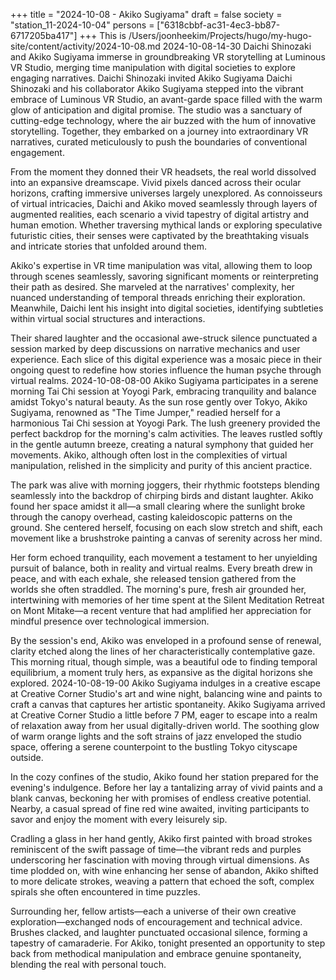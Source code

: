 +++
title = "2024-10-08 - Akiko Sugiyama"
draft = false
society = "station_11-2024-10-04"
persons = ["6318cbbf-ac31-4ec3-bb87-6717205ba417"]
+++
This is /Users/joonheekim/Projects/hugo/my-hugo-site/content/activity/2024-10-08.md
2024-10-08-14-30
Daichi Shinozaki and Akiko Sugiyama immerse in groundbreaking VR storytelling at Luminous VR Studio, merging time manipulation with digital societies to explore engaging narratives.
Daichi Shinozaki invited Akiko Sugiyama
Daichi Shinozaki and his collaborator Akiko Sugiyama stepped into the vibrant embrace of Luminous VR Studio, an avant-garde space filled with the warm glow of anticipation and digital promise. The studio was a sanctuary of cutting-edge technology, where the air buzzed with the hum of innovative storytelling. Together, they embarked on a journey into extraordinary VR narratives, curated meticulously to push the boundaries of conventional engagement. 

From the moment they donned their VR headsets, the real world dissolved into an expansive dreamscape. Vivid pixels danced across their ocular horizons, crafting immersive universes largely unexplored. As connoisseurs of virtual intricacies, Daichi and Akiko moved seamlessly through layers of augmented realities, each scenario a vivid tapestry of digital artistry and human emotion. Whether traversing mythical lands or exploring speculative futuristic cities, their senses were captivated by the breathtaking visuals and intricate stories that unfolded around them.

Akiko's expertise in VR time manipulation was vital, allowing them to loop through scenes seamlessly, savoring significant moments or reinterpreting their path as desired. She marveled at the narratives' complexity, her nuanced understanding of temporal threads enriching their exploration. Meanwhile, Daichi lent his insight into digital societies, identifying subtleties within virtual social structures and interactions.

Their shared laughter and the occasional awe-struck silence punctuated a session marked by deep discussions on narrative mechanics and user experience. Each slice of this digital experience was a mosaic piece in their ongoing quest to redefine how stories influence the human psyche through virtual realms.
2024-10-08-08-00
Akiko Sugiyama participates in a serene morning Tai Chi session at Yoyogi Park, embracing tranquility and balance amidst Tokyo's natural beauty.
As the sun rose gently over Tokyo, Akiko Sugiyama, renowned as "The Time Jumper," readied herself for a harmonious Tai Chi session at Yoyogi Park. The lush greenery provided the perfect backdrop for the morning's calm activities. The leaves rustled softly in the gentle autumn breeze, creating a natural symphony that guided her movements. Akiko, although often lost in the complexities of virtual manipulation, relished in the simplicity and purity of this ancient practice.

The park was alive with morning joggers, their rhythmic footsteps blending seamlessly into the backdrop of chirping birds and distant laughter. Akiko found her space amidst it all—a small clearing where the sunlight broke through the canopy overhead, casting kaleidoscopic patterns on the ground. She centered herself, focusing on each slow stretch and shift, each movement like a brushstroke painting a canvas of serenity across her mind.

Her form echoed tranquility, each movement a testament to her unyielding pursuit of balance, both in reality and virtual realms. Every breath drew in peace, and with each exhale, she released tension gathered from the worlds she often straddled. The morning's pure, fresh air grounded her, intertwining with memories of her time spent at the Silent Meditation Retreat on Mont Mitake—a recent venture that had amplified her appreciation for mindful presence over technological immersion.

By the session's end, Akiko was enveloped in a profound sense of renewal, clarity etched along the lines of her characteristically contemplative gaze. This morning ritual, though simple, was a beautiful ode to finding temporal equilibrium, a moment truly hers, as expansive as the digital horizons she explored.
2024-10-08-19-00
Akiko Sugiyama indulges in a creative escape at Creative Corner Studio's art and wine night, balancing wine and paints to craft a canvas that captures her artistic spontaneity.
Akiko Sugiyama arrived at Creative Corner Studio a little before 7 PM, eager to escape into a realm of relaxation away from her usual digitally-driven world. The soothing glow of warm orange lights and the soft strains of jazz enveloped the studio space, offering a serene counterpoint to the bustling Tokyo cityscape outside. 

In the cozy confines of the studio, Akiko found her station prepared for the evening's indulgence. Before her lay a tantalizing array of vivid paints and a blank canvas, beckoning her with promises of endless creative potential. Nearby, a casual spread of fine red wine awaited, inviting participants to savor and enjoy the moment with every leisurely sip.

Cradling a glass in her hand gently, Akiko first painted with broad strokes reminiscent of the swift passage of time—the vibrant reds and purples underscoring her fascination with moving through virtual dimensions. As time plodded on, with wine enhancing her sense of abandon, Akiko shifted to more delicate strokes, weaving a pattern that echoed the soft, complex spirals she often encountered in time puzzles.

Surrounding her, fellow artists—each a universe of their own creative exploration—exchanged nods of encouragement and technical advice. Brushes clacked, and laughter punctuated occasional silence, forming a tapestry of camaraderie. For Akiko, tonight presented an opportunity to step back from methodical manipulation and embrace genuine spontaneity, blending the real with personal touch.
